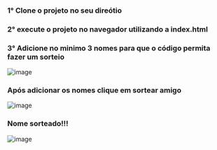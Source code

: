 ### 1° Clone o projeto no seu direótio
### 2° execute o projeto no navegador utilizando a index.html
### 3° Adicione no minimo 3 nomes para que o código permita fazer um sorteio


![image](https://github.com/user-attachments/assets/34bad8fc-b8c5-434e-98ce-e4c4752ae702)

### Após adicionar os nomes clique em sortear amigo
![image](https://github.com/user-attachments/assets/3b8afb58-be9d-49bc-a016-4bfe6b9a62c1)

### Nome sorteado!!!
![image](https://github.com/user-attachments/assets/84f3f4e1-b3d8-4744-9820-5c5843f52ce9)
